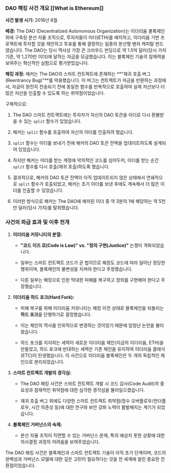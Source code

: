 ### DAO 해킹 사건 개요 [[What is Ethereum]]

**사건 발생 시기:** 2016년 6월

**배경:** The DAO (Decentralized Autonomous Organization)는 이더리움 블록체인 위에 구축된 분산 자율 조직으로, 투자자들이 이더(ETH)를 예치하고, 이더리움 기반 프로젝트에 투자할 것을 제안하고 투표를 통해 결정하는 일종의 분산형 벤처 캐피탈 펀드였습니다. The DAO는 당시 역사상 가장 큰 크라우드 펀딩으로 약 1.5억 달러(당시 가치 기준, 약 1,270만 이더)에 달하는 자금을 모금했습니다. 이는 블록체인 기술의 잠재력을 보여주는 혁신적인 실험으로 평가받았습니다.

**해킹 과정:** 해커는 The DAO의 스마트 컨트랙트에 존재하는 **"재귀 호출 버그(Reentrancy Bug)"**를 악용했습니다. 이 버그는 컨트랙트가 자금을 반환하는 과정에서, 자금이 완전히 전송되기 전에 동일한 함수를 반복적으로 호출하여 실제 자산보다 더 많은 자산을 인출할 수 있도록 하는 취약점이었습니다.

구체적으로:

1. The DAO 스마트 컨트랙트에는 투자자가 자신의 DAO 토큰을 이더로 다시 환불받을 수 있는 `split` 함수가 있었습니다.
    
2. 해커는 `split` 함수를 호출하여 자신의 이더를 인출하려 했습니다.
    
3. `split` 함수는 이더를 보내기 전에 해커의 DAO 토큰 잔액을 업데이트하도록 설계되어 있었습니다.
    
4. 하지만 해커는 이더를 받는 계정에 악의적인 코드를 심어두어, 이더를 받는 순간 `split` 함수를 다시 호출(재귀 호출)하도록 했습니다.
    
5. 결과적으로, 해커의 DAO 토큰 잔액이 아직 업데이트되지 않은 상태에서 연쇄적으로 `split` 함수가 호출되었고, 해커는 초기 이더를 보낸 후에도 계속해서 더 많은 이더를 인출할 수 있었습니다.
    
6. 이러한 방식으로 해커는 The DAO에 예치된 이더 중 약 3분의 1에 해당하는 약 5천만 달러(당시 가치)를 탈취했습니다.
    

### 사건의 파급 효과 및 이후 전개

1. **이더리움 커뮤니티의 분열:**
    
    - **"코드 이즈 로(Code is Law)" vs. "정의 구현(Justice)"** 논쟁이 격화되었습니다.
        
    - 일부는 스마트 컨트랙트 코드가 곧 법이므로 해킹도 코드에 따라 일어난 정당한 행위이며, 블록체인의 불변성을 지켜야 한다고 주장했습니다.
        
    - 다른 일부는 해킹으로 인한 막대한 피해를 복구하고 정의를 구현해야 한다고 주장했습니다.
        
2. **이더리움 하드 포크(Hard Fork):**
    
    - 피해 복구를 위해 이더리움 커뮤니티는 해킹 이전 상태로 블록체인을 되돌리는 **하드 포크**를 단행하기로 결정했습니다.
        
    - 이는 체인의 역사를 인위적으로 변경하는 것이었기 때문에 엄청난 논란을 불러왔습니다.
        
    - 하드 포크를 지지하는 세력이 새로운 이더리움 체인(지금의 이더리움, ETH)을 만들었고, 하드 포크에 반대하는 세력은 기존 체인을 유지하여 이더리움 클래식(ETC)이 탄생했습니다. 이 사건으로 이더리움 블록체인은 두 개의 독립적인 체인으로 분리되었습니다.
        
3. **스마트 컨트랙트 개발의 경각심:**
    
    - The DAO 해킹 사건은 스마트 컨트랙트 개발 시 코드 감사(Code Audit)의 중요성과 잠재적인 취약점에 대한 심각한 경각심을 불러일으켰습니다.
        
    - 재귀 호출 버그 외에도 다양한 스마트 컨트랙트 취약점(정수 오버플로우/언더플로우, 시간 의존성 등)에 대한 연구와 보안 강화 노력이 활발해지는 계기가 되었습니다.
        
4. **블록체인 거버넌스의 숙제:**
    
    - 분산 자율 조직이 직면할 수 있는 거버넌스 문제, 특히 예상치 못한 상황에 대한 의사결정 과정의 어려움을 보여주었습니다.
        

The DAO 해킹 사건은 블록체인과 스마트 컨트랙트 기술이 아직 초기 단계이며, 코드의 완벽성과 거버넌스 모델에 대한 깊은 고민이 필요하다는 것을 전 세계에 알린 중요한 전환점이었습니다.